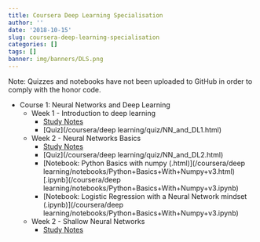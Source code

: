 ```yaml
---
title: Coursera Deep Learning Specialisation
author: ''
date: '2018-10-15'
slug: coursera-deep-learning-specialisation
categories: []
tags: []
banner: img/banners/DLS.png
---
```


Note: Quizzes and notebooks have not been uploaded to GitHub in order to comply with the honor code.

* Course 1: Neural Networks and Deep Learning
    * Week 1 -  Introduction to deep learning
        * [Study Notes](/blog/2018/10/15/2018-10-15-neural-networks-and-deep-learning#week1)
        * [Quiz](/coursera/deep learning/quiz/NN_and_DL1.html)
    * Week 2 - Neural Networks Basics   
        * [Study Notes](/blog/2018/10/15/2018-10-15-neural-networks-and-deep-learning#week2)
        * [Quiz](/coursera/deep learning/quiz/NN_and_DL2.html)
        * [Notebook: Python Basics with numpy (.html)](/coursera/deep learning/notebooks/Python+Basics+With+Numpy+v3.html) [.ipynb](/coursera/deep learning/notebooks/Python+Basics+With+Numpy+v3.ipynb)
        * [Notebook: Logistic Regression with a Neural Network mindset (.ipynb)](/coursera/deep learning/notebooks/Python+Basics+With+Numpy+v3.ipynb)
    * Week 2 - Shallow Neural Networks
        * [Study Notes](/blog/2018/10/15/2018-10-15-neural-networks-and-deep-learning#week3)
